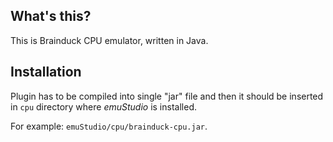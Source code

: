 What's this?
------------

This is Brainduck CPU emulator, written in Java.

Installation
------------

Plugin has to be compiled into single "jar" file and then it should be
inserted in `cpu` directory where *emuStudio* is installed.

For example: `emuStudio/cpu/brainduck-cpu.jar`.



